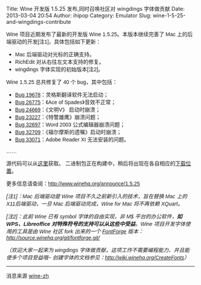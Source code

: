 Title: Wine 开发版 1.5.25 发布,同时召唤社区对 wingdings 字体做贡献
Date: 2013-03-04 20:54
Author: ihipop
Category: Emulator
Slug: wine-1-5-25-and-wingdings-contribute

<div>

</div>

<div>

<span style="font-family: arial,helvetica,sans-serif">Wine
项目近期发布了最新的开发版 Wine 1.5.25。本版本继续完善了 Mac
上的后端驱动的开发[注1]，具体包括如下更新：</span>

</div>

<div>

-   <span style="font-family: arial,helvetica,sans-serif">Mac
    后端驱动对光标的正确支持。</span>
-   <span style="font-family: arial,helvetica,sans-serif">RichEdit
    对从右往左文本支持的修复。</span>
-   <span style="font-family: arial,helvetica,sans-serif">wingdings
    字体实现的初始版本[注2]。</span>

</div>

<div>

<span style="font-family: arial,helvetica,sans-serif"></span>

</div>

<div>

<span style="font-family: arial,helvetica,sans-serif">Wine 1.5.25
总共修复了 40 个 bug，其中包括：</span>

</div>

<div>

-   <span style="font-family: arial,helvetica,sans-serif">[Bug
    19678](http://bugs.winehq.org/show_bug.cgi?id=19678)：灵格斯翻译软件无法启动；</span>
-   <span style="font-family: arial,helvetica,sans-serif">[Bug
    26775](http://bugs.winehq.org/show_bug.cgi?id=26775)：《Ace of
    Spades》音效不正常；</span>
-   <span style="font-family: arial,helvetica,sans-serif">[Bug
    24669](http://bugs.winehq.org/show_bug.cgi?id=24699)：《文明V》
    启动时崩溃；</span>
-   <span style="font-family: arial,helvetica,sans-serif">[Bug
    23227](http://bugs.winehq.org/show_bug.cgi?id=23227)：《特警雄鹰》崩溃问题；</span>
-   <span style="font-family: arial,helvetica,sans-serif">[Bug
    32697](http://bugs.winehq.org/show_bug.cgi?id=32697)：Word 2003
    公式编辑器崩溃问题；</span>
-   <span style="font-family: arial,helvetica,sans-serif">[Bug
    32709](http://bugs.winehq.org/show_bug.cgi?id=32709)：《福尔摩斯的遗嘱》启动时崩溃；</span>
-   <span style="font-family: arial,helvetica,sans-serif">[Bug
    33071](http://bugs.winehq.org/show_bug.cgi?id=33071)：Adobe Reader
    XI 无法安装的问题。</span>

</div>

<div>

<span style="font-family: arial,helvetica,sans-serif">……</span>

</div>

<div>

<span style="font-family: arial,helvetica,sans-serif">  
</span>

</div>

<div>

<span
style="font-family: arial,helvetica,sans-serif">源代码可以从[这里](http://prdownloads.sourceforge.net/wine/wine-1.5.25.tar.bz2)获取。
二进制包正在构建中，稍后将出现在各自相应的[下载位置](http://www.winehq.org/download)。</span>

</div>

<div>

<span
style="font-family: arial,helvetica,sans-serif">更多信息请查阅：<http://www.winehq.org/announce/1.5.25></span>

</div>

<div>

<span style="font-family: arial,helvetica,sans-serif">  
</span>

</div>

<div>

*<span style="font-family: arial,helvetica,sans-serif">[注1]：Mac
后端驱动是 Wine 项目不久之前新引入的技术，旨在替换 Mac 上的
X11后端驱动，一旦 Mac 后端驱动完成，Wine for Mac 将不再依赖
XQuart。</span>*

</div>

<div>

*<span style="font-family: arial,helvetica,sans-serif">[注2]：此前 Wine
已有 symbol 字体的自由实现，非 M$ 平台的办公软件，**如 WPS、Libreoffice
对特殊符号的支持可以从这些中受益**。Wine 项目开发字体使用的工具是由 Wine
社区 fork
出来的一个 [FontForge](http://fontforge.org/editexample.html) 版本：<http://source.winehq.org/git/fontforge.git/></span>*

</div>

<div>

*<span
style="font-family: arial,helvetica,sans-serif">（欢迎大家一起来为
wingdings 字体做贡献，这项工作不需要编程能力、并且能使多个项目受益哦~
创建字体的文档参见：<http://wiki.winehq.org/CreateFonts>）</span>*

</div>

------------------------------------------------------------------------

消息来源 [wine-zh](http://www.freelists.org/list/wine-zh)
